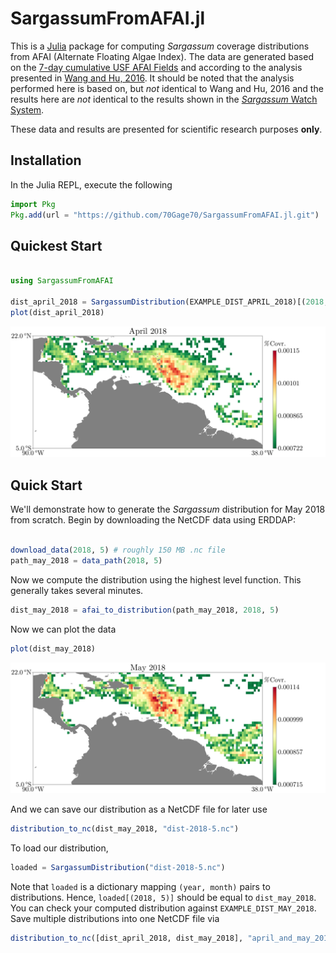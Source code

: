 # SargassumFromAFAI.jl

This is a [Julia](https://julialang.org/) package for computing *Sargassum* coverage distributions from AFAI (Alternate Floating Algae Index). The  data are generated based on the [7-day cumulative USF AFAI Fields](https://cwcgom.aoml.noaa.gov/erddap/griddap/noaa_aoml_atlantic_oceanwatch_AFAI_7D.html) and according to the analysis presented in [Wang and Hu, 2016](https://www.sciencedirect.com/science/article/abs/pii/S0034425716301833). It should be noted  that the analysis performed here is based on, but *not* identical to Wang and Hu, 2016 and the results here are *not* identical to the results shown in the  [*Sargassum* Watch System](https://optics.marine.usf.edu/projects/saws.html).

These data and results are presented for scientific research purposes **only**.

## Installation

In the Julia REPL, execute the following

```julia
import Pkg
Pkg.add(url = "https://github.com/70Gage70/SargassumFromAFAI.jl.git")
```

## Quickest Start

```julia

using SargassumFromAFAI

dist_april_2018 = SargassumDistribution(EXAMPLE_DIST_APRIL_2018)[(2018, 4)]
plot(dist_april_2018)

```

[!["April 2018 Sargassum Distribution"](examples/april-2018.png)](https://70gage70.github.io/SargassumFromAFAI.jl/)


## Quick Start

We'll demonstrate how to generate the *Sargassum* distribution for May 2018 from scratch. Begin by 
downloading the NetCDF data using ERDDAP:

```julia

download_data(2018, 5) # roughly 150 MB .nc file
path_may_2018 = data_path(2018, 5)
```

Now we compute the distribution using the highest level function. This generally 
takes several minutes.

```julia
dist_may_2018 = afai_to_distribution(path_may_2018, 2018, 5)
```

Now we can plot the data

```julia
plot(dist_may_2018)
```

[!["May 2018 Sargassum Distribution"](examples/may-2018.png)](https://70gage70.github.io/SargassumFromAFAI.jl/)

And we can save our distribution as a NetCDF file for later use

```julia
distribution_to_nc(dist_may_2018, "dist-2018-5.nc")
```

To load our distribution,

```julia
loaded = SargassumDistribution("dist-2018-5.nc")
```

Note that `loaded` is a dictionary mapping `(year, month)` pairs to distributions. Hence, `loaded[(2018, 5)]` should be equal to `dist_may_2018`. You can check your computed distribution against `EXAMPLE_DIST_MAY_2018`. Save multiple distributions into one NetCDF file via
```julia
distribution_to_nc([dist_april_2018, dist_may_2018], "april_and_may_2018.nc")
```